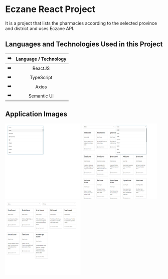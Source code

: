 # Eczane React Project

It is a project that lists the pharmacies according to the selected province and district and uses Eczane API. 

## Languages and Technologies Used in this Project

| :arrow_right: | Language / Technology  |  
| ------------- |:-------------:|
| :arrow_right: |  ReactJS | 
| :arrow_right: | TypeScript | 
| :arrow_right: | Axios  |  
| :arrow_right: | Semantic UI  | 

## Application Images

<p>
<a href="https://github.com/Residenttt/Eczane-React/blob/master/img/01.png" target="_blank">
<img src="https://github.com/Residenttt/Eczane-React/blob/master/img/01.png" width="240" style="max-width:100%;"></a>
  
<a href="https://github.com/Residenttt/Eczane-React/blob/master/img/02.png" target="_blank">
<img src="https://github.com/Residenttt/Eczane-React/blob/master/img/02.png" width="240" style="max-width:100%;"></a>
  
<a href="https://github.com/Residenttt/Eczane-React/blob/master/img/03.png" target="_blank">
<img src="https://github.com/Residenttt/Eczane-React/blob/master/img/03.png" width="240" style="max-width:100%;"></a>
  

  
  
</p>